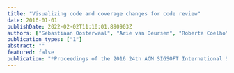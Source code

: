 ```yaml
---
title: "Visualizing code and coverage changes for code review"
date: 2016-01-01
publishDate: 2022-02-02T11:10:01.890903Z
authors: ["Sebastiaan Oosterwaal", "Arie van Deursen", "Roberta Coelho", "Anand Ashok Sawant", "Alberto Bacchelli"]
publication_types: ["1"]
abstract: ""
featured: false
publication: "*Proceedings of the 2016 24th ACM SIGSOFT International Symposium on Foundations of Software Engineering*"
---
```


